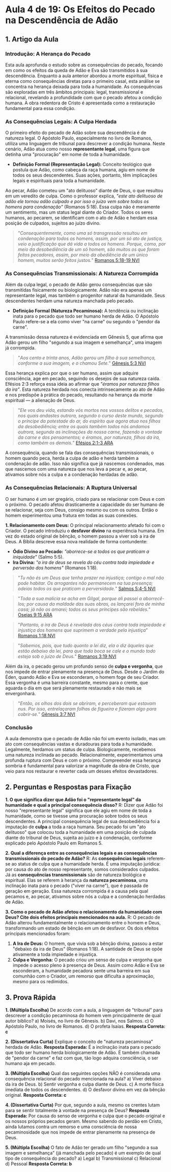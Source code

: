 # Aula 4 de 19: Os Efeitos do Pecado na Descendência de Adão

## 1. Artigo da Aula

### Introdução: A Herança do Pecado

Esta aula aprofunda o estudo sobre as consequências do pecado, focando em como os efeitos da queda de Adão e Eva são transmitidos à sua descendência. Enquanto a aula anterior abordou a morte espiritual, física e eterna como consequências diretas para o primeiro casal, esta análise se concentra na herança deixada para toda a humanidade. As consequências são exploradas em três âmbitos principais: legal, transmissional e relacional, revelando a profundidade com que o pecado afetou a condição humana. A obra redentora de Cristo é apresentada como a restauração fundamental para essa condição.

### As Consequências Legais: A Culpa Herdada

O primeiro efeito do pecado de Adão sobre sua descendência é de natureza legal. O Apóstolo Paulo, especialmente no livro de Romanos, utiliza uma linguagem de tribunal para descrever a condição humana. Neste cenário, Adão atua como nosso **representante legal**, uma figura que detinha uma "procuração" em nome de toda a humanidade.

*   **Definição Formal (Representação Legal):** Conceito teológico que postula que Adão, como cabeça da raça humana, agiu em nome de todos os seus descendentes. Suas ações, portanto, têm implicações legais e espirituais para toda a humanidade.

Ao pecar, Adão cometeu um "ato delituoso" diante de Deus, o que resultou em um veredito de culpa. Como o professor explica, *"este ato delituoso de adão ele tornou adão culpado e por isso o juízo vem sobre todos os homens para condenação"* (Romanos 5:18). Essa culpa não é meramente um sentimento, mas um status legal diante do Criador. Todos os seres humanos, ao pecarem, se identificam com o ato de Adão e herdam essa posição de culpados, sujeitos ao juízo divino.

>"*Consequentemente, como uma só transgressão resultou em condenação para todos os homens, assim, por um só ato de justiça, veio a justificação que dá vida a todos os homens. Porque, como, por meio da desobediência de um só homem, são muitos os que foram feitos pecadores, assim, por meio da obediência de um único homem, muitos serão feitos justos.*" [Romanos 5:18-19 NVI](https://www.bible.com/pt/bible/compare/ROM.5.18-19)

### As Consequências Transmissionais: A Natureza Corrompida

Além da culpa legal, o pecado de Adão gerou consequências que são transmitidas fisicamente ou biologicamente. Adão não era apenas um representante legal, mas também o progenitor natural da humanidade. Seus descendentes herdam uma natureza manchada pelo pecado.

*   **Definição Formal (Natureza Pecaminosa):** A tendência ou inclinação inata para o pecado que todo ser humano herda de Adão. O Apóstolo Paulo refere-se a ela como viver "na carne" ou segundo o "pendor da carne".

A transmissão dessa natureza é evidenciada em Gênesis 5, que afirma que Adão gerou um filho "segundo a sua imagem e semelhança", uma imagem já corrompida. 

>"*Aos cento e trinta anos, Adão gerou um filho à sua semelhança, conforme a sua imagem, e o chamou Sete.*" [Gênesis 5:3 NVI](https://www.bible.com/pt/bible/compare/GEN.5.3)

Essa herança explica por que o ser humano, assim que adquire consciência, age em pecado, seguindo os desejos de sua natureza caída. Efésios 2:3 reforça essa ideia ao afirmar que *"éramos por natureza filhos da ira"*. Esta natureza herdada nos conecta intrinsecamente ao ato de Adão e nos predispõe à prática do pecado, resultando na herança da morte espiritual — a alienação de Deus.

>"*Ele vos deu vida, estando vós mortos nos vossos delitos e pecados, nos quais andastes outrora, segundo o curso deste mundo, segundo o príncipe da potestade do ar, do espírito que agora atua nos filhos da desobediência; entre os quais também todos nós andamos outrora, segundo as inclinações da nossa carne, fazendo a vontade da carne e dos pensamentos; e éramos, por natureza, filhos da ira, como também os demais.*" [Efésios 2:1-3 ARA](https://www.bible.com/pt/bible/compare/EPH.2.1-3)

A consequência, quando se fala das consequências transmissionais, o homem quando peca, herda a culpa de adão e herda também a condenação de adão. Isso não significa que já nascemos condenados, mas que nascemos com uma natureza que nos leva a pecar e, ao pecar, ativamos sobre nós a culpa e a condenação herdadas de adão.

### As Consequências Relacionais: A Ruptura Universal

O ser humano é um ser gregário, criado para se relacionar com Deus e com o próximo. O pecado afetou drasticamente a capacidade do ser humano de se relacionar, seja com Deus, consigo mesmo ou com os outros. Então o homem experimentou uma fratura em todas as suas conexões.

**1. Relacionamento com Deus:**
O principal relacionamento afetado foi com o Criador. O pecado introduziu o **desfavor divino** na experiência humana. Em vez do estado original de bênção, o homem passou a viver sob a ira de Deus. A Bíblia descreve essa nova realidade de forma contundente:
*   **Ódio Divino ao Pecado:** *"aborrece-se a todos os que praticam a iniquidade"* (Salmo 5:5).
*   **Ira Divina:** *"a ira de deus se revela do céu contra toda impiedade e perversão dos homens"* (Romanos 1:18).

>"*Tu não és um Deus que tenha prazer na injustiça;
contigo o mal não pode habitar.
Os arrogantes não permanecem na tua presença;
odeias todos os que praticam a perversidade.*" [Salmos 5:4-5 NVI](https://www.bible.com/pt/bible/compare/PSA.5.4-5)

>"*Toda a sua malícia se acha em Gilgal, porque ali passei a aborrecê-los; por causa da maldade das suas obras, os lançarei fora de minha casa; já não os amarei; todos os seus príncipes são rebeldes.*" [Oseias 9:15 ARA](https://www.bible.com/pt/bible/compare/HOS.9.15)

>"*Portanto, a ira de Deus é revelada dos céus contra toda impiedade e injustiça dos homens que suprimem a verdade pela injustiça*" [Romanos 1:18 NVI](https://www.bible.com/pt/bible/compare/ROM.1.18)

>"*Sabemos, pois, que tudo quanto a lei diz, ela o diz àqueles que estão debaixo da lei, para que toda boca se cale e o mundo todo esteja sob o juízo de Deus.*" [Romanos 3:19 NVI](https://www.bible.com/pt/bible/compare/ROM.3.19)

Além da ira, o pecado gerou um profundo senso de **culpa e vergonha**, que nos impede de entrar plenamente na presença de Deus. Desde o Jardim do Éden, quando Adão e Eva se esconderam, o homem foge de seu Criador. Essa vergonha é uma barreira constante, mesmo para o crente, que aguarda o dia em que será plenamente restaurado e não mais se envergonhará.

>"*Então, os olhos dos dois se abriram, e perceberam que estavam nus. Por isso, entrelaçaram folhas de figueira e fizeram algo para cobrir‑se.*" [Gênesis 3:7 NVI](https://www.bible.com/pt/bible/compare/GEN.3.7)

### Conclusão

A aula demonstra que o pecado de Adão não foi um evento isolado, mas um ato com consequências vastas e duradouras para toda a humanidade. Legalmente, herdamos um status de culpa. Biologicamente, recebemos uma natureza inclinada ao pecado. Relacionalmente, experimentamos uma profunda ruptura com Deus e com o próximo. Compreender essa herança sombria é fundamental para valorizar a magnitude da obra de Cristo, que veio para nos restaurar e reverter cada um desses efeitos devastadores.

## 2. Perguntas e Respostas para Fixação

**1. O que significa dizer que Adão foi o "representante legal" da humanidade e qual a principal consequência disso?**
R: Dizer que Adão foi nosso "representante legal" significa que ele agiu em nome de toda a humanidade, como se tivesse uma procuração sobre todos os seus descendentes. A principal consequência legal de sua desobediência foi a imputação de **culpa** a toda a raça humana. Seu pecado foi um "ato delituoso" que colocou toda a humanidade em uma posição de culpada diante do tribunal de Deus, sujeita ao juízo e à condenação, conforme explicado pelo Apóstolo Paulo em Romanos 5.

**2. Qual a diferença entre as consequências legais e as consequências transmissionais do pecado de Adão?**
R: As **consequências legais** referem-se ao status de culpa que a humanidade herda. É uma imputação jurídica: por causa do ato de nosso representante, somos considerados culpados. Já as **consequências transmissionais** são de natureza biológica e espiritual. Elas se referem à herança da **natureza pecaminosa**, uma inclinação inata para o pecado ("viver na carne"), que é passada de geração em geração. Essa natureza corrompida é a causa pela qual pecamos e, ao pecar, ativamos sobre nós a culpa e a condenação herdadas de Adão.

**3. Como o pecado de Adão afetou o relacionamento da humanidade com Deus? Cite dois efeitos principais mencionados na aula.**
R: O pecado de Adão alterou fundamentalmente o relacionamento entre o homem e Deus, transformando um estado de bênção em um de desfavor. Os dois efeitos principais mencionados foram:
1.  **A Ira de Deus:** O homem, que vivia sob a bênção divina, passou a estar "debaixo da ira de Deus" (Romanos 1:18). A santidade de Deus se opõe ativamente a toda impiedade e injustiça.
2.  **Culpa e Vergonha:** O pecado criou um senso de culpa e vergonha que impede o acesso pleno à presença de Deus. Assim como Adão e Eva se esconderam, a humanidade pecadora sente uma barreira em sua comunhão com o Criador, um remorso que dificulta a aproximação, mesmo para os redimidos.

## 3. Prova Rápida

**1. (Múltipla Escolha)** De acordo com a aula, a linguagem de "tribunal" para descrever a condição pecaminosa do homem vem principalmente de qual autor bíblico?
a) Moisés, no livro de Gênesis.
b) Davi, nos Salmos.
c) O Apóstolo Paulo, no livro de Romanos.
d) O profeta Isaías.
**Resposta Correta: c**

**2. (Dissertativa Curta)** Explique o conceito de "natureza pecaminosa" herdada de Adão.
**Resposta Esperada:** É a inclinação inata para o pecado que todo ser humano herda biologicamente de Adão. É também chamada de "pendor da carne" e faz com que, tão logo adquira consciência, o ser humano aja em pecado.

**3. (Múltipla Escolha)** Qual das seguintes opções NÃO é considerada uma consequência relacional do pecado mencionada na aula?
a) Viver debaixo da ira de Deus.
b) Sentir vergonha e culpa diante de Deus.
c) A morte física imediata de todos os descendentes.
d) O desfavor divino em vez da bênção original.
**Resposta Correta: c**

**4. (Dissertativa Curta)** Por que, segundo a aula, mesmo os crentes lutam para se sentir totalmente à vontade na presença de Deus?
**Resposta Esperada:** Por causa do senso de vergonha e culpa que o pecado original e os nossos próprios pecados geram. Mesmo sabendo do perdão em Cristo, ainda lutamos contra um remorso e uma consciência de nossa pecaminosidade que nos impede de entrar plenamente na presença de Deus.

**5. (Múltipla Escolha)** O fato de Adão ter gerado um filho "segundo a sua imagem e semelhança" (já manchada pelo pecado) é um exemplo de qual tipo de consequência do pecado?
a) Legal
b) Transmissional
c) Relacional
d) Pessoal
**Resposta Correta: b** 